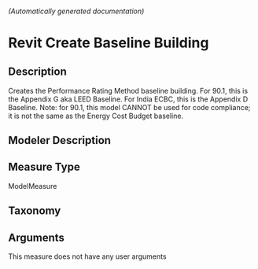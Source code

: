 

###### (Automatically generated documentation)

# Revit Create Baseline Building

## Description
Creates the Performance Rating Method baseline building. For 90.1, this is the Appendix G aka LEED Baseline.  For India ECBC, this is the Appendix D Baseline.  Note: for 90.1, this model CANNOT be used for code compliance; it is not the same as the Energy Cost Budget baseline.

## Modeler Description


## Measure Type
ModelMeasure

## Taxonomy


## Arguments




This measure does not have any user arguments



